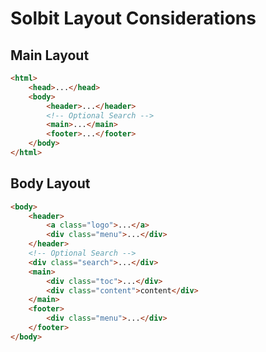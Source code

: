 # Solbit Layout Considerations

## Main Layout

``` html
<html>
    <head>...</head>
    <body>
        <header>...</header>
        <!-- Optional Search -->
        <main>...</main>
        <footer>...</footer>
    </body>
</html>
```

## Body Layout

``` html
<body>
    <header>
        <a class="logo">...</a>
        <div class="menu">...</div>
    </header>
    <!-- Optional Search -->
    <div class="search">...</div>
    <main>
        <div class="toc">...</div>
        <div class="content">content</div>
    </main>
    <footer>
        <div class="menu">...</div>
    </footer>
</body>
```
